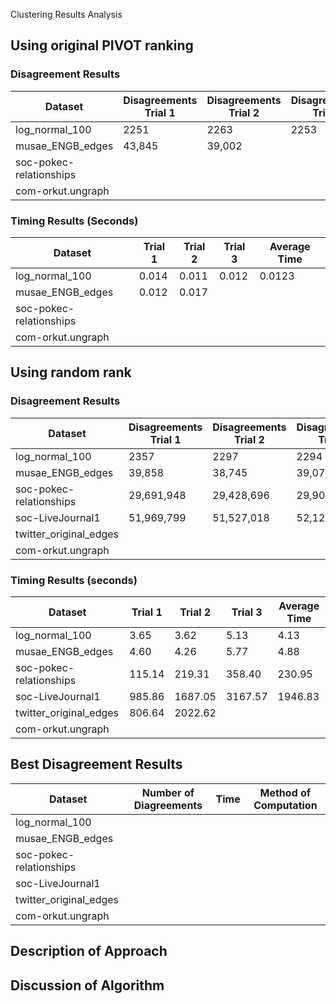 Clustering Results Analysis

## Using original PIVOT ranking
### Disagreement Results
| Dataset | Disagreements Trial 1 | Disagreements Trial 2 | Disagreements Trial 3 | Average Disagreements |
|---------|---------------------|---------------------|---------------------|-------------------|
| log_normal_100 | 2251 | 2263 | 2253 |2256  |
| musae_ENGB_edges | 43,845 | 39,002 |  |  |
| soc-pokec-relationships | | | | |
| com-orkut.ungraph | | | | |

### Timing Results (Seconds)
| Dataset | Trial 1 | Trial 2 | Trial 3 | Average Time |
|---------|---------|---------|---------|--------------|
| log_normal_100 | 0.014 | 0.011 | 0.012 | 0.0123 |
| musae_ENGB_edges | 0.012 | 0.017 |  |  |
| soc-pokec-relationships | | | | |
| com-orkut.ungraph | | | | |

## Using random rank
### Disagreement Results
| Dataset | Disagreements Trial 1 | Disagreements Trial 2 | Disagreements Trial 3 | Average Disagreements |
|---------|---------------------|---------------------|---------------------|-------------------|
| log_normal_100 | 2357 | 2297 | 2294 | 2316 |
| musae_ENGB_edges | 39,858 | 38,745 | 39,077 | 39,227 |
| soc-pokec-relationships | 29,691,948 | 29,428,696 | 29,908,772 | 29,676,472 |
| soc-LiveJournal1 | 51,969,799 | 51,527,018 | 52,129,550 | 51,875,456 |
| twitter_original_edges | | | | |
| com-orkut.ungraph | | | | |

### Timing Results (seconds)
| Dataset | Trial 1 | Trial 2 | Trial 3 | Average Time |
|---------|---------|---------|---------|--------------|
| log_normal_100 | 3.65 | 3.62 | 5.13 | 4.13 |
| musae_ENGB_edges | 4.60 | 4.26 | 5.77 | 4.88 |
| soc-pokec-relationships | 115.14 | 219.31 | 358.40 | 230.95 |
| soc-LiveJournal1 | 985.86 | 1687.05 | 3167.57 | 1946.83 |
| twitter_original_edges | 806.64 | 2022.62 | | |
| com-orkut.ungraph | | | | |

## Best Disagreement Results
| Dataset| Number of Diagreements| Time | Method of Computation|
|--------|-----------------------|------|----------------------|
|log_normal_100| | | |
| musae_ENGB_edges ||||
|soc-pokec-relationships ||||
|soc-LiveJournal1 ||||
|twitter_original_edges ||||
|com-orkut.ungraph ||||

## Description of Approach

## Discussion of Algorithm
